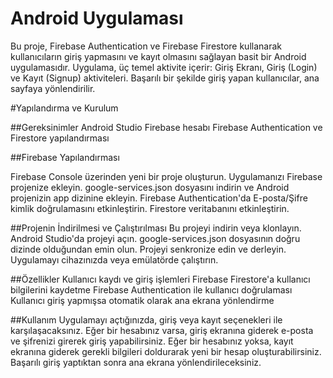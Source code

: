 # Android Uygulaması
Bu proje, Firebase Authentication ve Firebase Firestore kullanarak kullanıcıların giriş yapmasını ve kayıt olmasını sağlayan basit bir Android uygulamasıdır. 
Uygulama, üç temel aktivite içerir: Giriş Ekranı, Giriş (Login) ve Kayıt (Signup) aktiviteleri. Başarılı bir şekilde giriş yapan kullanıcılar, ana sayfaya yönlendirilir.

#Yapılandırma ve Kurulum

##Gereksinimler
Android Studio
Firebase hesabı
Firebase Authentication ve Firestore yapılandırması

##Firebase Yapılandırması

Firebase Console üzerinden yeni bir proje oluşturun.
Uygulamanızı Firebase projenize ekleyin. google-services.json dosyasını indirin ve Android projenizin app dizinine ekleyin.
Firebase Authentication'da E-posta/Şifre kimlik doğrulamasını etkinleştirin.
Firestore veritabanını etkinleştirin.

##Projenin İndirilmesi ve Çalıştırılması
Bu projeyi indirin veya klonlayın.
Android Studio'da projeyi açın.
google-services.json dosyasının doğru dizinde olduğundan emin olun.
Projeyi senkronize edin ve derleyin.
Uygulamayı cihazınızda veya emülatörde çalıştırın.

##Özellikler
Kullanıcı kaydı ve giriş işlemleri
Firebase Firestore'a kullanıcı bilgilerini kaydetme
Firebase Authentication ile kullanıcı doğrulaması
Kullanıcı giriş yapmışsa otomatik olarak ana ekrana yönlendirme

##Kullanım
Uygulamayı açtığınızda, giriş veya kayıt seçenekleri ile karşılaşacaksınız.
Eğer bir hesabınız varsa, giriş ekranına giderek e-posta ve şifrenizi girerek giriş yapabilirsiniz.
Eğer bir hesabınız yoksa, kayıt ekranına giderek gerekli bilgileri doldurarak yeni bir hesap oluşturabilirsiniz.
Başarılı giriş yaptıktan sonra ana ekrana yönlendirileceksiniz.

